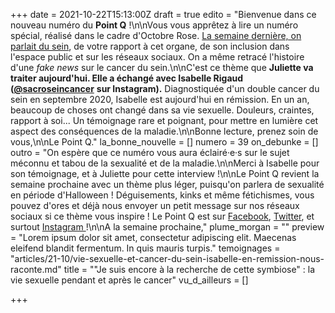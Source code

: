 +++
date = 2021-10-22T15:13:00Z
draft = true
edito = "Bienvenue dans ce nouveau numéro du **Point Q** !\n\nVous vous apprêtez à lire un numéro spécial, réalisé dans le cadre d'Octobre Rose. [La semaine dernière, on parlait du sein](https://lepointq.com/newsletters/sein-bolique-sein-pathique/), de votre rapport à cet organe, de son inclusion dans l'espace public et sur les réseaux sociaux. On a même retracé l'histoire d'une _fake news_ sur le cancer du sein.\n\nC'est ce thème que **Juliette va traiter aujourd'hui. Elle a échangé avec Isabelle Rigaud (**[**@sacroseincancer**](https://www.instagram.com/sacroseincancer/) **sur Instagram).** Diagnostiquée d'un double cancer du sein en septembre 2020, Isabelle est aujourd'hui en rémission. En un an, beaucoup de choses ont changé dans sa vie sexuelle. Douleurs, craintes, rapport à soi... Un témoignage rare et poignant, pour mettre en lumière cet aspect des conséquences de la maladie.\n\nBonne lecture, prenez soin de vous,\n\nLe Point Q."
la_bonne_nouvelle = []
numero = 39
on_debunke = []
outro = "On espère que ce numéro vous aura éclairé·e·s sur le sujet méconnu et tabou de la sexualité et de la maladie.\n\nMerci à Isabelle pour son témoignage, et à Juliette pour cette interview !\n\nLe Point Q revient la semaine prochaine avec un thème plus léger, puisqu'on parlera de sexualité en période d'Halloween ! Déguisements, kinks et même fétichismes, vous pouvez d'ores et déjà nous envoyer un petit message sur nos réseaux sociaux si ce thème vous inspire ! Le Point Q est sur [Facebook](https://www.facebook.com/lepointq.news/), [Twitter](https://twitter.com/LePointQ), et surtout [Instagram ](https://www.instagram.com/lepoint.q/?hl=fr)!\n\nA la semaine prochaine,"
plume_morgan = ""
preview = "Lorem ipsum dolor sit amet, consectetur adipiscing elit. Maecenas eleifend blandit fermentum. In quis mauris turpis."
temoignages = "articles/21-10/vie-sexuelle-et-cancer-du-sein-isabelle-en-remission-nous-raconte.md"
title = "\"Je suis encore à la recherche de cette symbiose\" : la vie sexuelle pendant et après le cancer"
vu_d_ailleurs = []

+++
